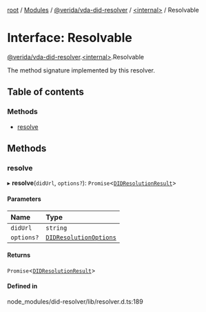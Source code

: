 [root](../README.md) / [Modules](../modules.md) / [@verida/vda-did-resolver](../modules/verida_vda_did_resolver.md) / [<internal\>](../modules/verida_vda_did_resolver._internal_.md) / Resolvable

# Interface: Resolvable

[@verida/vda-did-resolver](../modules/verida_vda_did_resolver.md).[<internal\>](../modules/verida_vda_did_resolver._internal_.md).Resolvable

The method signature implemented by this resolver.

## Table of contents

### Methods

- [resolve](verida_vda_did_resolver._internal_.Resolvable.md#resolve)

## Methods

### resolve

▸ **resolve**(`didUrl`, `options?`): `Promise`<[`DIDResolutionResult`](verida_vda_did_resolver._internal_.DIDResolutionResult.md)\>

#### Parameters

| Name | Type |
| :------ | :------ |
| `didUrl` | `string` |
| `options?` | [`DIDResolutionOptions`](verida_vda_did_resolver._internal_.DIDResolutionOptions.md) |

#### Returns

`Promise`<[`DIDResolutionResult`](verida_vda_did_resolver._internal_.DIDResolutionResult.md)\>

#### Defined in

node_modules/did-resolver/lib/resolver.d.ts:189
